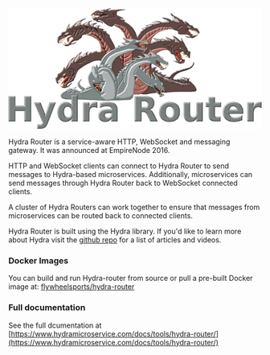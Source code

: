 ![logo](./assets/hydra-router.png)

Hydra Router is a service-aware HTTP, WebSocket and messaging gateway. It was announced at EmpireNode 2016.

HTTP and WebSocket clients can connect to Hydra Router to send messages to Hydra-based microservices. Additionally, microservices can send messages through Hydra Router back to WebSocket connected clients.

A cluster of Hydra Routers can work together to ensure that messages from microservices can be routed back to connected clients.

Hydra Router is built using the Hydra library. If you'd like to learn more about Hydra visit the [github repo](https://github.com/flywheelsports/hydra) for a list of articles and videos.

### Docker Images

You can build and run Hydra-router from source or pull a pre-built Docker image at: [flywheelsports/hydra-router](https://hub.docker.com/r/flywheelsports/hydra-router/tags/)

### Full documentation

See the full dcumentation at [https://www.hydramicroservice.com/docs/tools/hydra-router/](https://www.hydramicroservice.com/docs/tools/hydra-router/)


